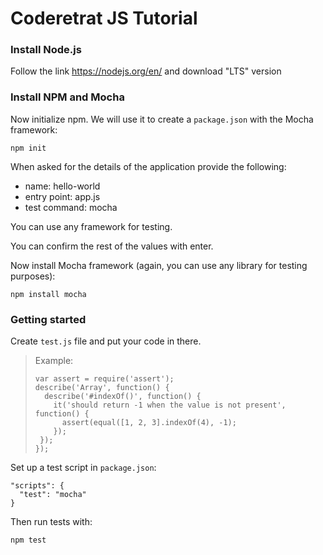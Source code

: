 # Coderetrat JS Tutorial

### Install Node.js
Follow the link https://nodejs.org/en/ and download "LTS" version

### Install NPM and Mocha
Now initialize npm. We will use it to create a `package.json` with the Mocha framework:
    
    npm init
When asked for the details of the application provide the following:
* name: hello-world
* entry point: app.js
* test command: mocha

You can use any framework for testing.

You can confirm the rest of the values with enter.

Now install Mocha framework (again, you can use any library for testing purposes):

    npm install mocha
    
### Getting started

Create `test.js` file and put your code in there.

> Example:
>
>     var assert = require('assert');
>     describe('Array', function() {
>       describe('#indexOf()', function() {
>         it('should return -1 when the value is not present', function() {
>           assert(equal([1, 2, 3].indexOf(4), -1);
>         });
>      });
>     });

Set up a test script in `package.json`:

    "scripts": {
      "test": "mocha"
    }
Then run tests with:
     
    npm test
